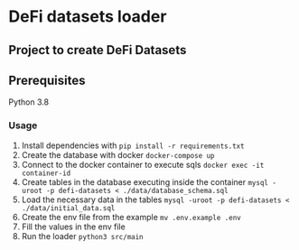
# DeFi datasets loader
Project to create DeFi Datasets
---

## Prerequisites

Python 3.8

### Usage
1. Install dependencies with ```pip install -r requirements.txt ```
2. Create the database with docker ``` docker-compose up ```
3. Connect to the docker container to execute sqls ```docker exec -it container-id ``` 
4. Create tables in the database executing inside the container ```mysql -uroot -p defi-datasets < ./data/database_schema.sql ```
4. Load the necessary data in the tables ``` mysql -uroot -p defi-datasets < ./data/initial_data.sql  ```
5. Create the env file from the example ``` mv .env.example .env ```
5. Fill the values in the env file 
5. Run the loader ``` python3 src/main ```


